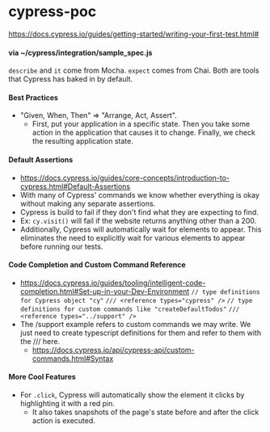 # cypress-poc
https://docs.cypress.io/guides/getting-started/writing-your-first-test.html#
#### via ~/cypress/integration/sample_spec.js
`describe` and `it` come from Mocha.
`expect` comes from Chai.
Both are tools that Cypress has baked in by default.

#### Best Practices
* "Given, When, Then" => "Arrange, Act, Assert".
  * First, put your application in a specific state. Then you take some action in the application that causes it to change. Finally, we check the resulting application state.

#### Default Assertions
* https://docs.cypress.io/guides/core-concepts/introduction-to-cypress.html#Default-Assertions
* With many of Cypress' commands we know whether everything is okay without making any separate assertions.
* Cypress is build to fail if they don't find what they are expecting to find.
* Ex: `cy.visit()` will fail if the website returns anything other than a 200.
* Additionally, Cypress will automatically wait for elements to appear. This eliminates the need to explicitly wait for various elements to appear before running our tests.

#### Code Completion and Custom Command Reference
* https://docs.cypress.io/guides/tooling/intelligent-code-completion.html#Set-up-in-your-Dev-Environment
`// type definitions for Cypress object "cy"`
`/// <reference types="cypress" />`
`// type definitions for custom commands like "createDefaultTodos"`
`/// <reference types="../support" />`
* The /support example refers to custom commands we may write. We just need to create typescript definitions for them and refer to them with the /// here.
  * https://docs.cypress.io/api/cypress-api/custom-commands.html#Syntax

#### More Cool Features
* For `.click`, Cypress will automatically show the element it clicks by highlighting it with a red pin.
  * It also takes snapshots of the page's state before and after the click action is executed.

